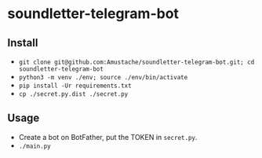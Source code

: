 # soundletter-telegram-bot

## Install
* `git clone git@github.com:Amustache/soundletter-telegram-bot.git; cd soundletter-telegram-bot`
* `python3 -m venv ./env; source ./env/bin/activate`
* `pip install -Ur requirements.txt`
* `cp ./secret.py.dist ./secret.py`

## Usage
* Create a bot on BotFather, put the TOKEN in `secret.py`.
* `./main.py`